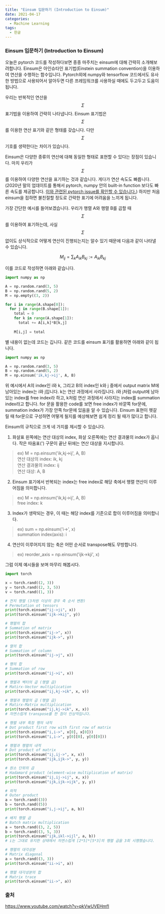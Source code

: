 ```yaml
---
title: "Einsum 입문하기 (Introduction to Einsum)"
date: 2021-04-17
categories:
  - Machine Learning
tags:
  - 한글
---
```

### Einsum 입문하기 (Introduction to Einsum)

오늘은 pytorch 코드를 작성하다보면 종종 마주치는 einsum에 대해 간략히 소개해보려합니다. Einsum은 아인슈타인 표기법(Einstein summation convention)을 이용하여 연산을 수행하는 함수입니다. Pytorch외에 numpy와 tensorflow 코드에서도 유사한 방법으로 사용되어서 알아두면 다른 프레임워크를 사용하실 때에도 두고두고 도움이 됩니다.

우리는 반복적인 연산을 $$\Sigma$$ 표기법을 이용하여 간략히 나타냅니다. Einsum 표기법은 $$\Sigma$$를 이용한 연산 표기와 같은 형태를 갖습니다. 다만 $$\Sigma$$ 기호를 생략한다는 차이가 있습니다.

Einsum은 다양한 종류의 연산에 대해 동일한 형태로 표현할 수 있다는 장점이 있습니다. 마치 우리가 $$\Sigma$$를 이용하여 다양한 연산을 표기하는 것과 같습니다. 게다가 연산 속도도 빠릅니다. (2020년 말의 업데이트를 통해서 pytorch, numpy 안의 built-in function 보다도 빠른 속도를 제공합니다. [이와 관련된 pytorch issue를 확인할 수 있습니다.](<https://github.com/pytorch/pytorch/issues/32591/>)) 하지만 처음 einsum을 접하면 불친절할 정도로 간략한 표기에 어려움을 느끼게 됩니다.

가장 간단한 예시를 들어보겠습니다. 우리가 행렬 A와 행렬 B를 곱할 때 $$\Sigma$$를 이용하여 표기하는데, 사실 $$\Sigma$$ 없이도 상식적으로 어떻게 연산이 진행되는지는 알수 있기 때문에 다음과 같이 나타낼 수 있습니다.

$$M_{ij}=\sum_{k}A_{ik}B_{kj}:= A_{ik}B_{kj}$$

이를 코드로 작성하면 아래와 같습니다.

```python
import numpy as np

A = np.random.rand(3, 5)
B = np.random.rand(5, 2)
M = np.empty((3, 2))

for i in range(A.shape[0]):
  for j in range(B.shape[1]):
    total = 0
    for k in range(A.shape[1]):
      total += A[i,k]*B[k,j]
    
    M[i,j] = total
```

별 내용이 없는데 코드는 깁니다. 같은 코드를 einsum 표기를 활용하면 아래와 같이 됩니다.

```python
import numpy as np

A = np.random.rand(3, 5)
B = np.random.rand(5, 2)
M = np.einsum('ik,kj->ij', A, B)
```

위 예시에서 A의 index인 i와 k, 그리고 B의 index인 k와 j 중에서 output matrix M에 남아있는 index는 i와 j입니다. k는 연산 과정에서 사라집니다. i와 j처럼 output에 남아있는 index를 free index라 하고, k처럼 연산 과정에서 사라지는 index를 summation index라고 합니다. for 문을 활용한 code를 보면 free index가 바깥쪽 for문에, summation index가 가장 안쪽 for문에 있음을 알 수 있습니다. Einsum 표현이 헷갈릴 때 for문으로 구성하면 어떻게 될지를 예상해보면 쉽게 정리 될 때가 많다고 합니다.

Einsum의 규칙으로 크게 네 가지를 제시할 수 있습니다.

1. 화살표 왼쪽에는 연산 대상의 index, 화살 오른쪽에는 연산 결과물의 index가 옵니다. 작은 따옴표(') 구문이 끝난 뒤에는 연산 대상을 지시합니다.
  > ex) M = np.einsum('ik,kj->ij', A, B)<br/>
  > 연산 대상의 index: ik, kj<br/>
  > 연산 결과물의 index: ij<br/>
  > 연산 대상: A, B
2. Einsum 표기에서 반복되는 index는 free index로 해당 축에서 행렬 연산이 이루어짐을 의미합니다.
  > ex) M = np.einsum('ik,kj->ij', A, B)<br/>
  > free index: k
3. Index가 생략되는 경우, 이 때는 해당 index를 기준으로 합이 이루어짐을 의미합니다. 
  > ex) sum = np.einsum('i->', x)<br/>
  > summation index(axis): i
4. 연산이 이루어지지 않는 축은 어떤 순서로 transpose해도 무방합니다.
  > ex) reorder_axis = np.einsum('ijk->kji', x)


그럼 이제 예시들을 보며 마무리 해봅시다.
```python
import torch

x = torch.rand((2, 3))
y = torch.rand((2, 3, 5))
v = torch.rand((1, 3))

# 전치 행렬 (3차원 이상의 경우 축 순서 변환)
# Permutation ot tensors
print(torch.einsum("ij->ji", x))
print(torch.einsum("ijk->kij", y))

# 행렬의 합
# Summation of matrix
print(torch.einsum("ij->", x))
print(torch.einsum("ijk->", y))

# 열의 합
# Summation of column
print(torch.einsum("ij->j", x))

# 행의 합
# Summation of row
print(torch.einsum("ij->i", x))

# 행렬과 벡터의 곱 (행렬 곱)
# Matirx-Vector multiplication
print(torch.einsum("ij,kj->ik", x, v))

# 행렬과 행렬의 곱 (행렬 곱)
# Matirx-Matrix multiplication
print(torch.einsum("ij,kj->ik", x, x))
# 자연스럽게 transpose를 한 점이 인상적입니다.

# 행렬 내부 특정 행의 내적
# Dot product first row with first row of matrix
print(torch.einsum("i,i->", x[0], x[0]))
print(torch.einsum("i,i->", y[0][0], y[0][0]))

# 행렬과 행렬의 내적
# Dot product of matrix
print(torch.einsum("ij,ij->", x, x))
print(torch.einsum("ijk,ijk->", y, y))

# 원소 단위의 곱
# Hadamard product (element-wise multiplication of matrix)
print(torch.einsum("ij,ij->ij", x, x))
print(torch.einsum("ijk,ijk->ijk", y, y))

# 외적
# Outer product
a = torch.rand((3))
b = torch.rand((5))
print(torch.einsum("i,j->ij", a, b))

# 배치 행렬 곱
# Batch matrix multiplication
a = torch.rand((3, 2, 5))
b = torch.rand((3, 5, 3))
print(torch.einsum("ijk,ikl->ijl", a, b))
# i는 그대로 유지한 상태에서 자연스럽게 [2*5]*[5*3]의 행렬 곱을 3회 시행했습니다.

# 행렬의 대각성분
# Matrix diagonal
a = torch.rand((3, 3))
print(torch.einsum("ii->i", a))

# 행렬 대각성분의 합
# Matrix trace
print(torch.einsum("ii->", a))
```

### 출처
https://www.youtube.com/watch?v=pkVwUVEHmfI